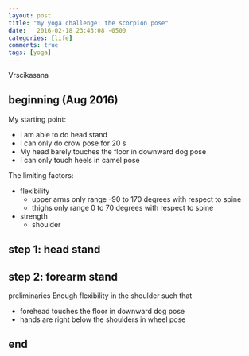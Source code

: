```yaml
---
layout: post
title: "my yoga challenge: the scorpion pose"
date:   2016-02-18 23:43:08 -0500
categories: [life]
comments: true
tags: [yoga]
---
```


Vrscikasana

## beginning (Aug 2016)

My starting point:
* I am able to do head stand
* I can only do crow pose for 20 s 
* My head barely touches the floor in downward dog pose 
* I can only touch heels in camel pose

The limiting factors:
* flexibility 
    * upper arms only range -90 to 170 degrees with respect to spine
    * thighs only range 0 to 70 degrees with respect to spine
* strength
    * shoulder 

## step 1: head stand

## step 2: forearm stand

preliminaries Enough flexibility in the shoulder such that 

* forehead touches the floor in downward dog pose
* hands are right below the shoulders in wheel pose

## end

